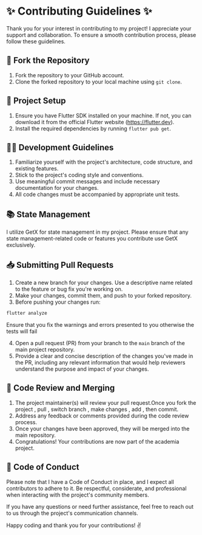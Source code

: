 # ✨ Contributing Guidelines ✨

Thank you for your interest in contributing to my project! I appreciate your support and collaboration. To ensure a smooth contribution process, please follow these guidelines.

## 🍴 Fork the Repository

1. Fork the repository to your GitHub account.
2. Clone the forked repository to your local machine using `git clone`.

## 🚀 Project Setup

1. Ensure you have Flutter SDK installed on your machine. If not, you can download it from the official Flutter website (https://flutter.dev).
2. Install the required dependencies by running `flutter pub get`.

## 👩‍💻 Development Guidelines

1. Familiarize yourself with the project's architecture, code structure, and existing features.
2. Stick to the project's coding style and conventions.
3. Use meaningful commit messages and include necessary documentation for your changes.
4. All code changes must be accompanied by appropriate unit tests.

## 📚 State Management

I utilize GetX for state management in my project. Please ensure that any state management-related code or features you contribute use GetX exclusively.

## 📥 Submitting Pull Requests

1. Create a new branch for your changes. Use a descriptive name related to the feature or bug fix you're working on.
2. Make your changes, commit them, and push to your forked repository.
3. Before pushing your changes run:

```bash
flutter analyze
```

Ensure that you fix the warnings and errors presented to you otherwise the tests will fail

4. Open a pull request (PR) from your branch to the `main` branch of the main project repository.
5. Provide a clear and concise description of the changes you've made in the PR, including any relevant information that would help reviewers understand the purpose and impact of your changes.

## 👥 Code Review and Merging

1. The project maintainer(s) will review your pull request.Once you fork the project , pull , switch branch , make changes , add , then commit.
2. Address any feedback or comments provided during the code review process.
3. Once your changes have been approved, they will be merged into the main repository.
4. Congratulations! Your contributions are now part of the academia project.

## 📜 Code of Conduct

Please note that I have a Code of Conduct in place, and I expect all contributors to adhere to it. Be respectful, considerate, and professional when interacting with the project's community members.

If you have any questions or need further assistance, feel free to reach out to us through the project's communication channels.

Happy coding and thank you for your contributions! ✌️